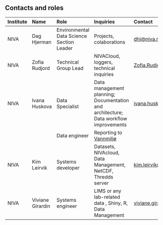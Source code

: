 ## Contacts and roles

|Institute|Name|Role|Inquiries |Contact|
|:----|:----|:----|:----|:----|
|NIVA|Dag Hjerman|Environmental Data Science Section Leader|Projects, colaborations |dhj@niva.no|
|NIVA|Zofia Rudjord|Technical Group Lead|NIVACloud, loggers, technical inquiries |Zofia.Rudjord@niva.no|
|NIVA|Ivana Huskova|Data Specialist|Data management planning; Documentation and architecture; Data workflow improvements|ivana.huskova@niva.no|
| | |Data engineer|Reporting to [Vannmiljø](https://vannmiljo.miljodirektoratet.no)| |
|NIVA|Kim Leirvik|Systems developer|Datasets, NIVAcloud, Data Management, NetCDF, Thredds server|kim.leirvik@niva.no|
|NIVA|Viviane Girardin|Systems engineer|LIMS or any lab-related data , Shiny, R, Data Management|viviane.girardin@niva.no|


